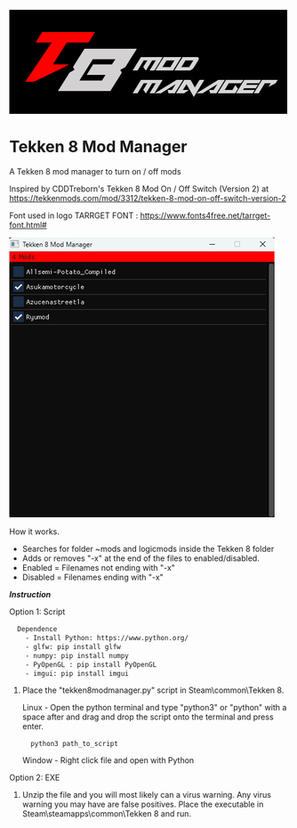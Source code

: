 
![Screenshot of a comment on a GitHub issue showing an image, added in the Markdown, of an Octocat smiling and raising a tentacle.](assets/banner.png)



# Tekken 8 Mod Manager
A Tekken 8 mod manager to turn on / off mods 

Inspired by CDDTreborn's Tekken 8 Mod On / Off Switch (Version 2) at https://tekkenmods.com/mod/3312/tekken-8-mod-on-off-switch-version-2


Font used in logo
TARRGET FONT : https://www.fonts4free.net/tarrget-font.html#


![Screenshot of a comment on a GitHub issue showing an image, added in the Markdown, of an Octocat smiling and raising a tentacle.](assets/screenshot.png)



How it works.
- Searches for folder ~mods and logicmods inside the Tekken 8 folder
- Adds or removes "-x" at the end of the files to enabled/disabled.
- Enabled = Filenames not ending with "-x"
- Disabled = Filenames ending with "-x"


***Instruction***

   Option 1: Script

      Dependence
        - Install Python: https://www.python.org/
        - glfw: pip install glfw
        - numpy: pip install numpy
        - PyOpenGL : pip install PyOpenGL
        - imgui: pip install imgui
      
   1. Place the "tekken8modmanager.py" script in Steam\common\Tekken 8.

      Linux - Open the python terminal and type "python3" or "python" with a space after and drag and drop the script onto the terminal and press enter.

            python3 path_to_script

      Window - Right click file and open with Python





Option 2: EXE
   1. Unzip the file and you will most likely can a virus warning. Any virus warning you may have are false positives. Place the executable in Steam\steamapps\common\Tekken 8 and run.
   

